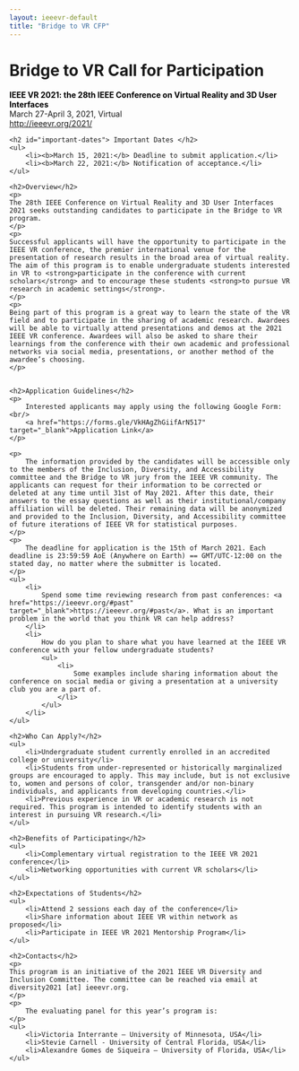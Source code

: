 ```yaml
---
layout: ieeevr-default
title: "Bridge to VR CFP"
---
```


<div>
    <h1 id="bridge-to-vr">Bridge to VR Call for Participation</h1>
    <p>
        <strong style="color: black">IEEE VR 2021: the 28th IEEE Conference on Virtual Reality and 3D User Interfaces</strong><br /> March 27-April 3, 2021, Virtual
        <br />
        <a href="http://ieeevr.org/2021/">http://ieeevr.org/2021/</a>
    </p>

    <h2 id="important-dates"> Important Dates </h2>
    <ul>
        <li><b>March 15, 2021:</b> Deadline to submit application.</li>
        <li><b>March 22, 2021:</b> Notification of acceptance.</li>
    </ul>
    
    <h2>Overview</h2>
    <p>
    The 28th IEEE Conference on Virtual Reality and 3D User Interfaces 2021 seeks outstanding candidates to participate in the Bridge to VR program. 
    </p>
    <p>
    Successful applicants will have the opportunity to participate in the IEEE VR conference, the premier international venue for the presentation of research results in the broad area of virtual reality. The aim of this program is to enable undergraduate students interested in VR to <strong>participate in the conference with current scholars</strong> and to encourage these students <strong>to pursue VR research in academic settings</strong>. 
    </p>
    <p>
    Being part of this program is a great way to learn the state of the VR field and to participate in the sharing of academic research. Awardees will be able to virtually attend presentations and demos at the 2021 IEEE VR conference. Awardees will also be asked to share their learnings from the conference with their own academic and professional networks via social media, presentations, or another method of the awardee’s choosing. 
    </p>
    
    
    <h2>Application Guidelines</h2>
    <p>
        Interested applicants may apply using the following Google Form:<br/>
        <a href="https://forms.gle/VkHAgZhGiifArN517" target="_blank">Application Link</a>
    </p>

    <p>
        The information provided by the candidates will be accessible only to the members of the Inclusion, Diversity, and Accessibility committee and the Bridge to VR jury from the IEEE VR community. The applicants can request for their information to be corrected or deleted at any time until 31st of May 2021. After this date, their answers to the essay questions as well as their institutional/company affiliation will be deleted. Their remaining data will be anonymized and provided to the Inclusion, Diversity, and Accessibility committee of future iterations of IEEE VR for statistical purposes.
    </p>
    <p>
        The deadline for application is the 15th of March 2021. Each deadline is 23:59:59 AoE (Anywhere on Earth) == GMT/UTC-12:00 on the stated day, no matter where the submitter is located.
    </p>
    <ul>
        <li>
            Spend some time reviewing research from past conferences: <a href="https://ieeevr.org/#past" target="_blank">https://ieeevr.org/#past</a>. What is an important problem in the world that you think VR can help address?
        </li>
        <li>
            How do you plan to share what you have learned at the IEEE VR conference with your fellow undergraduate students? 
            <ul>
                <li>
                    Some examples include sharing information about the conference on social media or giving a presentation at a university club you are a part of.
                </li>
            </ul>
        </li>
    </ul>
    
    <h2>Who Can Apply?</h2>
    <ul>
        <li>Undergraduate student currently enrolled in an accredited college or university</li>
        <li>Students from under-represented or historically marginalized groups are encouraged to apply. This may include, but is not exclusive to, women and persons of color, transgender and/or non-binary individuals, and applicants from developing countries.</li>
        <li>Previous experience in VR or academic research is not required. This program is intended to identify students with an interest in pursuing VR research.</li>
    </ul>
    
    <h2>Benefits of Participating</h2>
    <ul>
        <li>Complementary virtual registration to the IEEE VR 2021 conference</li>
        <li>Networking opportunities with current VR scholars</li>
    </ul>
    
    <h2>Expectations of Students</h2>
    <ul>
        <li>Attend 2 sessions each day of the conference</li>
        <li>Share information about IEEE VR within network as proposed</li>
        <li>Participate in IEEE VR 2021 Mentorship Program</li>
    </ul>

    <h2>Contacts</h2>
    <p>
    This program is an initiative of the 2021 IEEE VR Diversity and Inclusion Committee. The committee can be reached via email at diversity2021 [at] ieeevr.org.
    </p>
    <p>
        The evaluating panel for this year’s program is: 
    </p>
    <ul>
        <li>Victoria Interrante ‒ University of Minnesota, USA</li>
        <li>Stevie Carnell - University of Central Florida, USA</li>
        <li>Alexandre Gomes de Siqueira ‒ University of Florida, USA</li>
    </ul>
    
    
</div>